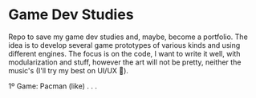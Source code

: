 # Game Dev Studies

Repo to save my game dev studies and, maybe, become a portfolio.
The idea is to develop several game prototypes of various kinds and using different engines.
The focus is on the code, I want to write it well, with modularization and stuff, however the art will not be pretty, neither the music's (I'll try my best on UI/UX 😬).

1º Game: Pacman (like)
.
.
.
